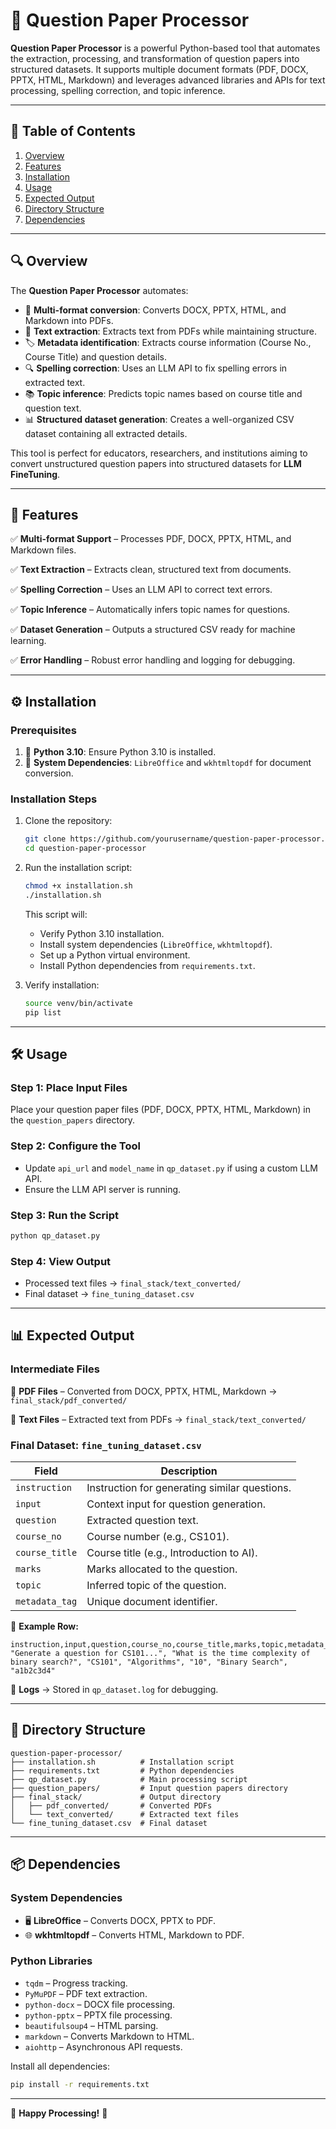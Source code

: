 # 🌟 **Question Paper Processor**

**Question Paper Processor** is a powerful Python-based tool that automates the extraction, processing, and transformation of question papers into structured datasets. It supports multiple document formats (PDF, DOCX, PPTX, HTML, Markdown) and leverages advanced libraries and APIs for text processing, spelling correction, and topic inference.

---

## 📌 **Table of Contents**

1. [Overview](#overview)
2. [Features](#features)
3. [Installation](#installation)
4. [Usage](#usage)
5. [Expected Output](#expected-output)
6. [Directory Structure](#directory-structure)
7. [Dependencies](#dependencies)

---

## 🔍 **Overview**

The **Question Paper Processor** automates:
- 📄 **Multi-format conversion**: Converts DOCX, PPTX, HTML, and Markdown into PDFs.
- 📝 **Text extraction**: Extracts text from PDFs while maintaining structure.
- 🏷 **Metadata identification**: Extracts course information (Course No., Course Title) and question details.
- 🔍 **Spelling correction**: Uses an LLM API to fix spelling errors in extracted text.
- 📚 **Topic inference**: Predicts topic names based on course title and question text.
- 📊 **Structured dataset generation**: Creates a well-organized CSV dataset containing all extracted details.

This tool is perfect for educators, researchers, and institutions aiming to convert unstructured question papers into structured datasets for **LLM FineTuning**.

---

## 🚀 **Features**

✅ **Multi-format Support** – Processes PDF, DOCX, PPTX, HTML, and Markdown files.

✅ **Text Extraction** – Extracts clean, structured text from documents.

✅ **Spelling Correction** – Uses an LLM API to correct text errors.

✅ **Topic Inference** – Automatically infers topic names for questions.

✅ **Dataset Generation** – Outputs a structured CSV ready for machine learning.

✅ **Error Handling** – Robust error handling and logging for debugging.

---

## ⚙️ **Installation**

### **Prerequisites**
1. 🐍 **Python 3.10**: Ensure Python 3.10 is installed.
2. 🔧 **System Dependencies**: `LibreOffice` and `wkhtmltopdf` for document conversion.

### **Installation Steps**

1. Clone the repository:
   ```bash
   git clone https://github.com/yourusername/question-paper-processor.git
   cd question-paper-processor
   ```

2. Run the installation script:
   ```bash
   chmod +x installation.sh
   ./installation.sh
   ```

   This script will:
   - Verify Python 3.10 installation.
   - Install system dependencies (`LibreOffice`, `wkhtmltopdf`).
   - Set up a Python virtual environment.
   - Install Python dependencies from `requirements.txt`.

3. Verify installation:
   ```bash
   source venv/bin/activate
   pip list
   ```
---

## 🛠 **Usage**

### **Step 1: Place Input Files**
Place your question paper files (PDF, DOCX, PPTX, HTML, Markdown) in the `question_papers` directory.

### **Step 2: Configure the Tool**
- Update `api_url` and `model_name` in `qp_dataset.py` if using a custom LLM API.
- Ensure the LLM API server is running.

### **Step 3: Run the Script**
```bash
python qp_dataset.py
```

### **Step 4: View Output**
- Processed text files → `final_stack/text_converted/`
- Final dataset → `fine_tuning_dataset.csv`

---

## 📊 **Expected Output**

### **Intermediate Files**
📂 **PDF Files** – Converted from DOCX, PPTX, HTML, Markdown → `final_stack/pdf_converted/`

📂 **Text Files** – Extracted text from PDFs → `final_stack/text_converted/`

### **Final Dataset: `fine_tuning_dataset.csv`**
| Field          | Description                                          |
|---------------|--------------------------------------------------|
| `instruction`  | Instruction for generating similar questions.    |
| `input`        | Context input for question generation.           |
| `question`     | Extracted question text.                        |
| `course_no`    | Course number (e.g., CS101).                     |
| `course_title` | Course title (e.g., Introduction to AI).        |
| `marks`        | Marks allocated to the question.                |
| `topic`        | Inferred topic of the question.                 |
| `metadata_tag` | Unique document identifier.                     |

🔹 **Example Row:**
```csv
instruction,input,question,course_no,course_title,marks,topic,metadata_tag
"Generate a question for CS101...", "What is the time complexity of binary search?", "CS101", "Algorithms", "10", "Binary Search", "a1b2c3d4"
```

📜 **Logs** → Stored in `qp_dataset.log` for debugging.

---

## 📂 **Directory Structure**
```
question-paper-processor/
├── installation.sh          # Installation script
├── requirements.txt         # Python dependencies
├── qp_dataset.py            # Main processing script
├── question_papers/         # Input question papers directory
├── final_stack/             # Output directory
│   ├── pdf_converted/       # Converted PDFs
│   └── text_converted/      # Extracted text files
└── fine_tuning_dataset.csv  # Final dataset
```

---

## 📦 **Dependencies**

### **System Dependencies**
- 🖥 **LibreOffice** – Converts DOCX, PPTX to PDF.
- 🌐 **wkhtmltopdf** – Converts HTML, Markdown to PDF.

### **Python Libraries**
- `tqdm` – Progress tracking.
- `PyMuPDF` – PDF text extraction.
- `python-docx` – DOCX file processing.
- `python-pptx` – PPTX file processing.
- `beautifulsoup4` – HTML parsing.
- `markdown` – Converts Markdown to HTML.
- `aiohttp` – Asynchronous API requests.

Install all dependencies:
```bash
pip install -r requirements.txt
```

---

🚀 **Happy Processing!** 🎉

